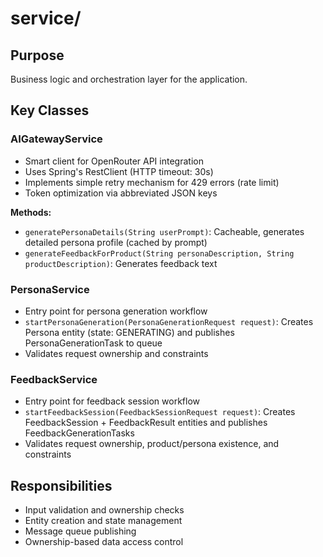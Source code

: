 # service/

## Purpose
Business logic and orchestration layer for the application.

## Key Classes

### AIGatewayService
- Smart client for OpenRouter API integration
- Uses Spring's RestClient (HTTP timeout: 30s)
- Implements simple retry mechanism for 429 errors (rate limit)
- Token optimization via abbreviated JSON keys

**Methods:**
- `generatePersonaDetails(String userPrompt)`: Cacheable, generates detailed persona profile (cached by prompt)
- `generateFeedbackForProduct(String personaDescription, String productDescription)`: Generates feedback text

### PersonaService
- Entry point for persona generation workflow
- `startPersonaGeneration(PersonaGenerationRequest request)`: Creates Persona entity (state: GENERATING) and publishes PersonaGenerationTask to queue
- Validates request ownership and constraints

### FeedbackService
- Entry point for feedback session workflow
- `startFeedbackSession(FeedbackSessionRequest request)`: Creates FeedbackSession + FeedbackResult entities and publishes FeedbackGenerationTasks
- Validates request ownership, product/persona existence, and constraints

## Responsibilities
- Input validation and ownership checks
- Entity creation and state management
- Message queue publishing
- Ownership-based data access control
